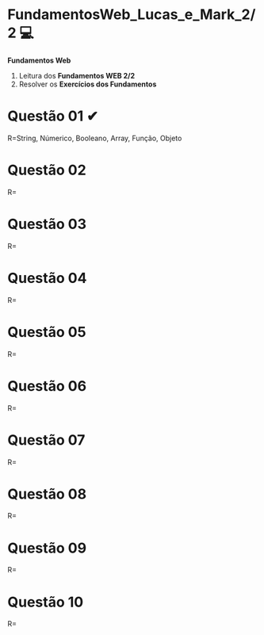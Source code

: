 # FundamentosWeb_Lucas_e_Mark_2/2 💻
**Fundamentos Web**
1. Leitura dos **Fundamentos WEB 2/2**
2. Resolver os **Exercícios dos Fundamentos** 

# Questão 01 ✔
R=String, Númerico, Booleano, Array, Função, Objeto
# Questão 02
R=
# Questão 03
R=
# Questão 04
R=
# Questão 05
R=
# Questão 06
R=
# Questão 07
R=
# Questão 08
R=
# Questão 09
R=
# Questão 10
R=
